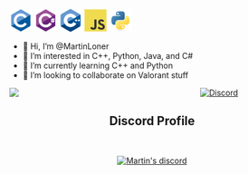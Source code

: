 <p align="left">
<img src="https://raw.githubusercontent.com/devicons/devicon/master/icons/c/c-original.svg" alt="c" width="40" height="40"/>
<img src="https://raw.githubusercontent.com/devicons/devicon/master/icons/csharp/csharp-original.svg" alt="csharp" width="40" height="40"/>
<img src="https://raw.githubusercontent.com/devicons/devicon/master/icons/cplusplus/cplusplus-original.svg" alt="cplusplus" width="40" height="40"/>
<img src="https://raw.githubusercontent.com/devicons/devicon/master/icons/javascript/javascript-original.svg" alt="javascript" width="40" height="40"/>
<img src="https://raw.githubusercontent.com/devicons/devicon/master/icons/python/python-original.svg" alt="python" width="40" height="40"/>
</p>

- 👋 Hi, I’m @MartinLoner
- 👀 I’m interested in C++, Python, Java, and C#
- 🌱 I’m currently learning C++ and Python
- 💞️ I’m looking to collaborate on Valorant stuff

<!---
MartinLoner/MartinLoner is a ✨ special ✨ repository because its `README.md` (this file) appears on your GitHub profile.
You can click the Preview link to take a look at your changes.
--->

<img align="left" width="47%" src="https://github-readme-stats.vercel.app/api?username=MartinLoner&show_icons=true&theme=radical" />

<p align="center">
    <a href="https://discord.com/users/811840938724163584">
   <img alt="Discord" src="https://img.shields.io/badge/Discord-MartinLoner%230001-7289DA?style=for-the-badge&logo=discord&logoColor=7289DA&logoWidth=10&labelColor=000'"></a>

<h2 align="center">Discord Profile</h2><br>
  <p align="center">
    <a href="https://discord.io/MartinLoner">
        <img title="Martin's discord server" alt="Martin's discord" src="https://discord.c99.nl/widget/theme-4/811840938724163584.png"/>
    </a>
</p>

</p>
